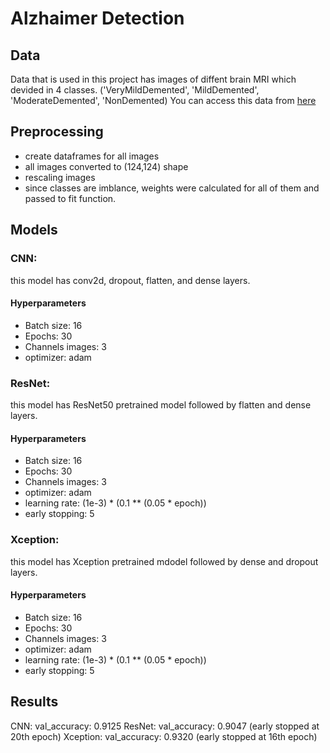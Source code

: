 # Alzhaimer Detection
## Data
Data that is used in this project has images of diffent brain MRI which devided in 4 classes. ('VeryMildDemented', 'MildDemented', 'ModerateDemented', 'NonDemented)
You can access this data from [here](https://www.kaggle.com/datasets/tourist55/alzheimers-dataset-4-class-of-images/data)

## Preprocessing
- create dataframes for all images
- all images converted to (124,124) shape
- rescaling images
- since classes are imblance, weights were calculated for all of them and passed to fit function.
## Models
### CNN:
this model has conv2d, dropout, flatten, and dense layers.
#### Hyperparameters
- Batch size: 16
- Epochs: 30
- Channels images: 3
- optimizer: adam
### ResNet:
this model has ResNet50 pretrained model followed by flatten and dense layers.
#### Hyperparameters
- Batch size: 16
- Epochs: 30
- Channels images: 3
- optimizer: adam
- learning rate: (1e-3) * (0.1 ** (0.05 * epoch))
- early stopping: 5
### Xception:
this model has Xception pretrained mdodel followed by dense and dropout layers.
#### Hyperparameters
- Batch size: 16
- Epochs: 30
- Channels images: 3
- optimizer: adam
- learning rate: (1e-3) * (0.1 ** (0.05 * epoch))
- early stopping: 5

## Results
CNN: val_accuracy: 0.9125
ResNet: val_accuracy: 0.9047 (early stopped at 20th epoch)
Xception: val_accuracy: 0.9320 (early stopped at 16th epoch)



